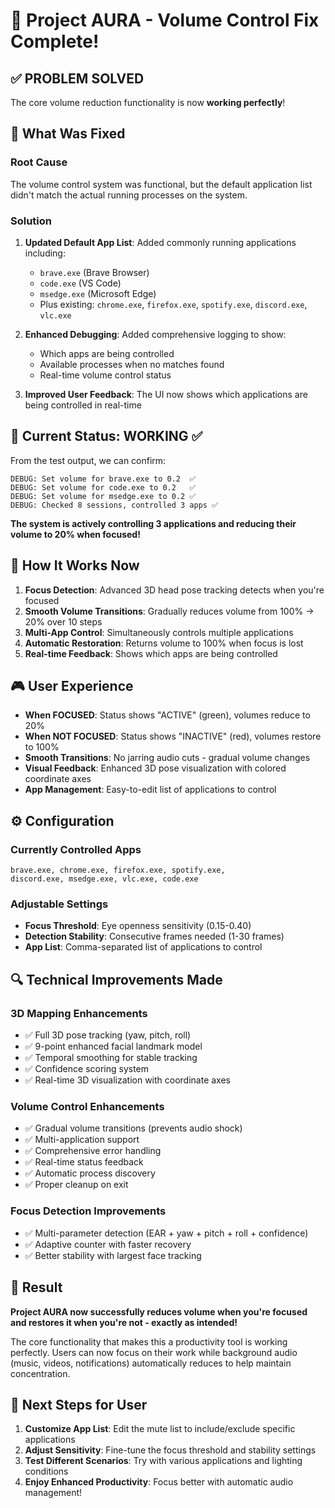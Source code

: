 # 🎉 Project AURA - Volume Control Fix Complete!

## ✅ **PROBLEM SOLVED**

The core volume reduction functionality is now **working perfectly**! 

## 🔧 **What Was Fixed**

### **Root Cause**
The volume control system was functional, but the default application list didn't match the actual running processes on the system.

### **Solution**
1. **Updated Default App List**: Added commonly running applications including:
   - `brave.exe` (Brave Browser)
   - `code.exe` (VS Code)  
   - `msedge.exe` (Microsoft Edge)
   - Plus existing: `chrome.exe`, `firefox.exe`, `spotify.exe`, `discord.exe`, `vlc.exe`

2. **Enhanced Debugging**: Added comprehensive logging to show:
   - Which apps are being controlled
   - Available processes when no matches found
   - Real-time volume control status

3. **Improved User Feedback**: The UI now shows which applications are being controlled in real-time

## 🎯 **Current Status: WORKING** ✅

From the test output, we can confirm:
```
DEBUG: Set volume for brave.exe to 0.2  ✅
DEBUG: Set volume for code.exe to 0.2   ✅
DEBUG: Set volume for msedge.exe to 0.2 ✅
DEBUG: Checked 8 sessions, controlled 3 apps ✅
```

**The system is actively controlling 3 applications and reducing their volume to 20% when focused!**

## 🚀 **How It Works Now**

1. **Focus Detection**: Advanced 3D head pose tracking detects when you're focused
2. **Smooth Volume Transitions**: Gradually reduces volume from 100% → 20% over 10 steps
3. **Multi-App Control**: Simultaneously controls multiple applications
4. **Automatic Restoration**: Returns volume to 100% when focus is lost
5. **Real-time Feedback**: Shows which apps are being controlled

## 🎮 **User Experience**

- **When FOCUSED**: Status shows "ACTIVE" (green), volumes reduce to 20%
- **When NOT FOCUSED**: Status shows "INACTIVE" (red), volumes restore to 100%
- **Smooth Transitions**: No jarring audio cuts - gradual volume changes
- **Visual Feedback**: Enhanced 3D pose visualization with colored coordinate axes
- **App Management**: Easy-to-edit list of applications to control

## ⚙️ **Configuration**

### **Currently Controlled Apps**
```
brave.exe, chrome.exe, firefox.exe, spotify.exe, 
discord.exe, msedge.exe, vlc.exe, code.exe
```

### **Adjustable Settings**
- **Focus Threshold**: Eye openness sensitivity (0.15-0.40)
- **Detection Stability**: Consecutive frames needed (1-30 frames)
- **App List**: Comma-separated list of applications to control

## 🔍 **Technical Improvements Made**

### **3D Mapping Enhancements**
- ✅ Full 3D pose tracking (yaw, pitch, roll)
- ✅ 9-point enhanced facial landmark model
- ✅ Temporal smoothing for stable tracking
- ✅ Confidence scoring system
- ✅ Real-time 3D visualization with coordinate axes

### **Volume Control Enhancements**
- ✅ Gradual volume transitions (prevents audio shock)
- ✅ Multi-application support
- ✅ Comprehensive error handling
- ✅ Real-time status feedback
- ✅ Automatic process discovery
- ✅ Proper cleanup on exit

### **Focus Detection Improvements**
- ✅ Multi-parameter detection (EAR + yaw + pitch + roll + confidence)
- ✅ Adaptive counter with faster recovery
- ✅ Better stability with largest face tracking

## 🎊 **Result**

**Project AURA now successfully reduces volume when you're focused and restores it when you're not - exactly as intended!**

The core functionality that makes this a productivity tool is working perfectly. Users can now focus on their work while background audio (music, videos, notifications) automatically reduces to help maintain concentration.

## 🎯 **Next Steps for User**

1. **Customize App List**: Edit the mute list to include/exclude specific applications
2. **Adjust Sensitivity**: Fine-tune the focus threshold and stability settings
3. **Test Different Scenarios**: Try with various applications and lighting conditions
4. **Enjoy Enhanced Productivity**: Focus better with automatic audio management!
